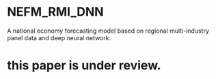 # NEFM_RMI_DNN
A national economy forecasting model based on regional multi-industry panel data and deep neural network.  

# this paper is under review.
